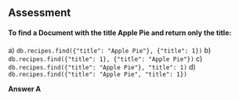 ## Assessment

#### To find a Document with the title Apple Pie and return only the title:

a) `db.recipes.find({"title": "Apple Pie"}, {"title": 1})`
b) `db.recipes.find({"title": 1}, {"title": "Apple Pie"})`
c) `db.recipes.find({"title": "Apple Pie"}, "title": 1)`
d) `db.recipes.find({"title": "Apple Pie", "title": 1})`

**Answer A**
